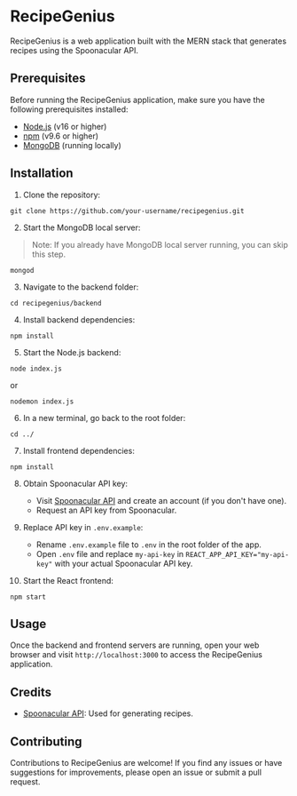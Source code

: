 # RecipeGenius

RecipeGenius is a web application built with the MERN stack that generates recipes using the Spoonacular API.

## Prerequisites

Before running the RecipeGenius application, make sure you have the following prerequisites installed:

- [Node.js](https://nodejs.org/) (v16 or higher)
- [npm](https://www.npmjs.com/) (v9.6 or higher)
- [MongoDB](https://www.mongodb.com/try/download/community) (running locally)

## Installation

1. Clone the repository:

```shell
git clone https://github.com/your-username/recipegenius.git
```

2. Start the MongoDB local server:
> Note: If you already have MongoDB local server running, you can skip this step.

```shell
mongod
```

3. Navigate to the backend folder:

```shell
cd recipegenius/backend
```

4. Install backend dependencies:

```shell
npm install
```

5. Start the Node.js backend:

```shell
node index.js
```
or
```shell
nodemon index.js
```

6. In a new terminal, go back to the root folder:

```shell
cd ../
```

7. Install frontend dependencies:

```shell
npm install
```

8. Obtain Spoonacular API key:

   - Visit [Spoonacular API](https://spoonacular.com/food-api) and create an account (if you don't have one).
   - Request an API key from Spoonacular.

9. Replace API key in `.env.example`:

   - Rename `.env.example` file to `.env` in the root folder of the app.
   - Open `.env` file and replace `my-api-key` in `REACT_APP_API_KEY="my-api-key"` with your actual Spoonacular API key.

10. Start the React frontend:

```shell
npm start
```

## Usage

Once the backend and frontend servers are running, open your web browser and visit `http://localhost:3000` to access the RecipeGenius application.

## Credits

- [Spoonacular API](https://spoonacular.com/food-api): Used for generating recipes.

## Contributing

Contributions to RecipeGenius are welcome! If you find any issues or have suggestions for improvements, please open an issue or submit a pull request.